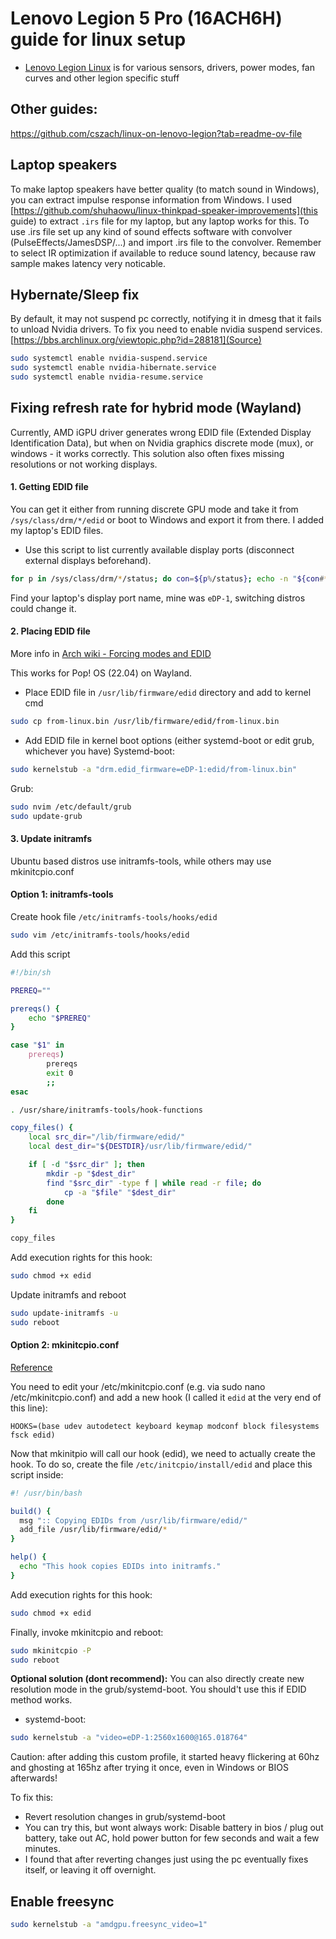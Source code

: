 
# Lenovo Legion 5 Pro (16ACH6H) guide for linux setup

- [Lenovo Legion Linux](https://github.com/johnfanv2/LenovoLegionLinux) is for various sensors, drivers, power modes, fan curves and other legion specific stuff

## Other guides:
https://github.com/cszach/linux-on-lenovo-legion?tab=readme-ov-file

## Laptop speakers
To make laptop speakers have better quality (to match sound in Windows), you can extract impulse response information from Windows. I used [https://github.com/shuhaowu/linux-thinkpad-speaker-improvements](this guide) to extract `.irs` file for my laptop, but any laptop works for this.
To use .irs file set up any kind of sound effects software with convolver (PulseEffects/JamesDSP/...) and import .irs file to the convolver. Remember to select IR optimization if available to reduce sound latency, because raw sample makes latency very noticable.

## Hybernate/Sleep fix
By default, it may not suspend pc correctly, notifying it in dmesg that it fails to unload Nvidia drivers. To fix you need to enable nvidia suspend services. [https://bbs.archlinux.org/viewtopic.php?id=288181](Source)
```sh
sudo systemctl enable nvidia-suspend.service
sudo systemctl enable nvidia-hibernate.service
sudo systemctl enable nvidia-resume.service
```

## Fixing refresh rate for hybrid mode (Wayland)
Currently, AMD iGPU driver generates wrong EDID file (Extended Display Identification Data), but when on Nvidia graphics discrete mode (mux), or windows - it works correctly. This solution also often fixes missing resolutions or not working displays.

#### 1. Getting EDID file
You can get it either from running discrete GPU mode and take it from `/sys/class/drm/*/edid` or boot to Windows and export it from there. I added my laptop's EDID files.

- Use this script to list currently available display ports (disconnect external displays beforehand).
```sh
for p in /sys/class/drm/*/status; do con=${p%/status}; echo -n "${con#*/card?-}: "; cat $p; done
```
Find your laptop's display port name, mine was `eDP-1`, switching distros could change it.

#### 2. Placing EDID file
More info in [Arch wiki - Forcing modes and EDID](https://wiki.archlinux.org/title/kernel_mode_setting#Forcing_modes_and_EDID)

This works for Pop! OS (22.04) on Wayland.

- Place EDID file in `/usr/lib/firmware/edid` directory and add to kernel cmd
```sh
sudo cp from-linux.bin /usr/lib/firmware/edid/from-linux.bin
```
- Add EDID file in kernel boot options (either systemd-boot or edit grub, whichever you have)
Systemd-boot:
```sh
sudo kernelstub -a "drm.edid_firmware=eDP-1:edid/from-linux.bin"
```
Grub:
```sh
sudo nvim /etc/default/grub
sudo update-grub
```

#### 3. Update initramfs
Ubuntu based distros use initramfs-tools, while others may use mkinitcpio.conf
#### Option 1: initramfs-tools
Create hook file `/etc/initramfs-tools/hooks/edid`
```sh
sudo vim /etc/initramfs-tools/hooks/edid
```
Add this script
```bash
#!/bin/sh

PREREQ=""

prereqs() {
    echo "$PREREQ"
}

case "$1" in
    prereqs)
        prereqs
        exit 0
        ;;
esac

. /usr/share/initramfs-tools/hook-functions

copy_files() {
    local src_dir="/lib/firmware/edid/"
    local dest_dir="${DESTDIR}/usr/lib/firmware/edid/"

    if [ -d "$src_dir" ]; then
        mkdir -p "$dest_dir"
        find "$src_dir" -type f | while read -r file; do
            cp -a "$file" "$dest_dir"
        done
    fi
}

copy_files
```

Add execution rights for this hook:
```sh
sudo chmod +x edid
```

Update initramfs and reboot
```sh
sudo update-initramfs -u
sudo reboot
```

#### Option 2: mkinitcpio.conf
[Reference](https://www.reddit.com/r/pop_os/comments/soo7eh/comment/j40hyfa/)

You need to edit your /etc/mkinitcpio.conf (e.g. via sudo nano /etc/mkinitcpio.conf) and add a new hook (I called it `edid` at the very end of this line):
```
HOOKS=(base udev autodetect keyboard keymap modconf block filesystems fsck edid)
```
Now that mkinitpio will call our hook (edid), we need to actually create the hook. To do so, create the file `/etc/initcpio/install/edid` and place this script inside:
```bash
#! /usr/bin/bash

build() {
  msg ":: Copying EDIDs from /usr/lib/firmware/edid/"
  add_file /usr/lib/firmware/edid/*
}

help() {
  echo "This hook copies EDIDs into initramfs."
}
```
Add execution rights for this hook:
```sh
sudo chmod +x edid
```

Finally, invoke mkinitcpio and reboot:
```sh
sudo mkinitcpio -P
sudo reboot
```


**Optional solution (dont recommend):** You can also directly create new resolution mode in the grub/systemd-boot. You should't use this if EDID method works.


- systemd-boot:
```sh
sudo kernelstub -a "video=eDP-1:2560x1600@165.018764"
```

Caution: after adding this custom profile, it started heavy flickering at 60hz and ghosting at 165hz after trying it once, even in Windows or BIOS afterwards!

To fix this:
- Revert resolution changes in grub/systemd-boot
- You can try this, but wont always work: Disable battery in bios / plug out battery, take out AC, hold power button for few seconds and wait a few minutes.
- I found that after reverting changes just using the pc eventually fixes itself, or leaving it off overnight.


## Enable freesync
```sh
sudo kernelstub -a "amdgpu.freesync_video=1"
```
